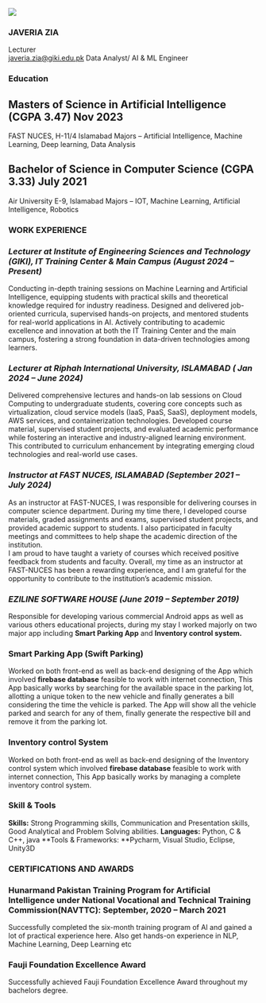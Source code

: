 [![](https://giki.edu.pk/wp-content/uploads/2025/04/javeria-zia-230x300.jpg)](https://giki.edu.pk/wp-content/uploads/2025/04/javeria-zia.jpg)
### JAVERIA ZIA
Lecturer  
javeria.zia@giki.edu.pk
Data Analyst/ AI & ML Engineer
### Education
## Masters of Science in Artificial Intelligence (CGPA 3.47) Nov 2023
FAST NUCES, H-11/4 Islamabad
Majors – Artificial Intelligence, Machine Learning, Deep learning, Data Analysis
## Bachelor of Science in Computer Science (CGPA 3.33) July 2021
Air University E-9, Islamabad
Majors – IOT, Machine Learning, Artificial Intelligence, Robotics
### WORK EXPERIENCE
### _Lecturer at Institute of Engineering Sciences and Technology (GIKI), IT Training Center & Main Campus (August 2024 – Present)_
Conducting in-depth training sessions on Machine Learning and Artificial Intelligence, equipping students with practical skills and theoretical knowledge required for industry readiness. Designed and delivered job-oriented curricula, supervised hands-on projects, and mentored students for real-world applications in AI. Actively contributing to academic excellence and innovation at both the IT Training Center and the main campus, fostering a strong foundation in data-driven technologies among learners.
### _Lecturer at Riphah International University, ISLAMABAD ( Jan 2024 – June 2024)_
Delivered comprehensive lectures and hands-on lab sessions on Cloud Computing to undergraduate students, covering core concepts such as virtualization, cloud service models (IaaS, PaaS, SaaS), deployment models, AWS services, and containerization technologies. Developed course material, supervised student projects, and evaluated academic performance while fostering an interactive and industry-aligned learning environment. This contributed to curriculum enhancement by integrating emerging cloud technologies and real-world use cases.
### _Instructor at FAST NUCES, ISLAMABAD (September 2021 – July 2024)_
As an instructor at FAST-NUCES, I was responsible for delivering courses in computer science department. During my time there, I developed course materials, graded assignments and exams, supervised student projects, and provided academic support to students. I also participated in faculty meetings and committees to help shape the academic direction of the institution.  
I am proud to have taught a variety of courses which received positive feedback from students and faculty. Overall, my time as an instructor at FAST-NUCES has been a rewarding experience, and I am grateful for the opportunity to contribute to the institution’s academic mission.
### _EZILINE SOFTWARE HOUSE (June 2019 – September 2019)_
Responsible for developing various commercial Android apps as well as various others educational projects, during my stay I worked majorly on two major app including **Smart Parking App** and **Inventory control system.**
### Smart Parking App (Swift Parking)
Worked on both front-end as well as back-end designing of the App which involved **firebase database** feasible to work with internet connection, This App basically works by searching for the available space in the parking lot, allotting a unique token to the new vehicle and finally generates a bill considering the time the vehicle is parked. The App will show all the vehicle parked and search for any of them, finally generate the respective bill and remove it from the parking lot.
### Inventory control System
Worked on both front-end as well as back-end designing of the Inventory control system which involved **firebase database** feasible to work with internet connection, This App basically works by managing a complete inventory control system.
### Skill & Tools
**Skills:** Strong Programming skills, Communication and Presentation skills, Good Analytical and Problem Solving abilities.
**Languages:** Python, C & C++, java
**Tools & Frameworks: **Pycharm, Visual Studio, Eclipse, Unity3D
### CERTIFICATIONS AND AWARDS
### Hunarmand Pakistan Training Program for Artificial Intelligence under National Vocational and Technical Training Commission(NAVTTC): September, 2020 – March 2021
Successfully completed the six-month training program of AI and gained a lot of practical experience here. Also get hands-on experience in NLP, Machine Learning, Deep Learning etc
### Fauji Foundation Excellence Award
Successfully achieved Fauji Foundation Excellence Award throughout my bachelors degree.

